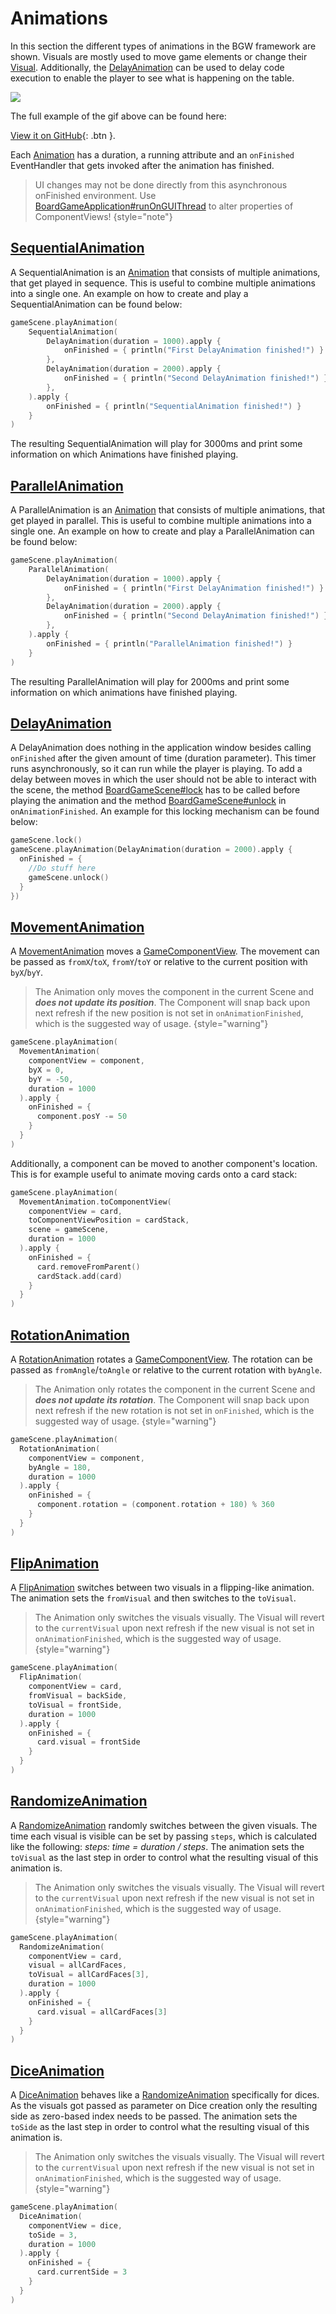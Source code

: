[AnimationKDoc]: /docs/tools.aqua.bgw.animation/-animation/
[MovementAnimationKDoc]: /docs/tools.aqua.bgw.animation/-movement-animation/
[RotationAnimationKDoc]: /docs/tools.aqua.bgw.animation/-rotation-animation/
[FlipAnimationKDoc]: /docs/tools.aqua.bgw.animation/-flip-animation/
[RandomizeAnimationKDoc]: /docs/tools.aqua.bgw.animation/-randomize-animation/
[DiceAnimationKDoc]: /docs/tools.aqua.bgw.animation/-dice-animation/
[DelayAnimationKDoc]: /docs/tools.aqua.bgw.animation/-delay-animation/
[SequentialKDoc]: /docs/tools.aqua.bgw.animation/-sequential-animation/
[ParallelKDoc]: /docs/tools.aqua.bgw.animation/-parallel-animation/
[GameComponentViewKDoc]: /docs/tools.aqua.bgw.components.gamecomponentviews/-game-component-view/
[lockKDoc]: /docs/tools.aqua.bgw.core/-board-game-scene/lock.html
[unlockKDoc]: /docs/tools.aqua.bgw.core/-board-game-scene/unlock.html
[runOnGUIThreadKDoc]: /docs/tools.aqua.bgw.core/-board-game-application/-companion/run-on-g-u-i-thread.html
[VisualDoc]: /guides/visual/visual
[DelayAnimationDoc]: concepts/animations/Animations#delayanimation

# Animations

In this section the different types of animations in the BGW framework are shown. Visuals are mostly used
to move game elements or change their [Visual][VisualDoc].
Additionally, the [DelayAnimation][DelayAnimationDoc]
can be used to delay code execution to enable the player to see what is happening on
the table.

![](animations.gif)

The full example of the gif above can be found here:

[View it on GitHub](https://github.com/tudo-aqua/bgw/tree/main/bgw-examples/bgw-docs-examples/src/main/kotlin/examples/concepts/animation/AnimationExample.kt){:
.btn }.

Each [Animation][AnimationKDoc] has a
duration, a running attribute and an `onFinished` EventHandler that gets invoked after the animation has finished.

> UI changes may not be done directly from this asynchronous onFinished environment. Use [BoardGameApplication#runOnGUIThread][runOnGUIThreadKDoc] to alter properties of ComponentViews!
> {style="note"}

## [SequentialAnimation][SequentialKDoc]

A SequentialAnimation is an [Animation][AnimationKDoc] that consists of multiple animations, that get played in sequence.
This is useful to combine multiple animations into a single one.
An example on how to create and play a SequentialAnimation can be found below:

```kotlin
gameScene.playAnimation(
    SequentialAnimation(
        DelayAnimation(duration = 1000).apply {
            onFinished = { println("First DelayAnimation finished!") }
        },
        DelayAnimation(duration = 2000).apply {
            onFinished = { println("Second DelayAnimation finished!") }
        },
    ).apply {
        onFinished = { println("SequentialAnimation finished!") }
    }
)
```

The resulting SequentialAnimation will play for 3000ms and print some information on which Animations have finished playing.

## [ParallelAnimation][ParallelKDoc]

A ParallelAnimation is an [Animation][AnimationKDoc] that consists of multiple animations, that get played in parallel.
This is useful to combine multiple animations into a single one.
An example on how to create and play a ParallelAnimation can be found below:

```kotlin
gameScene.playAnimation(
    ParallelAnimation(
        DelayAnimation(duration = 1000).apply {
            onFinished = { println("First DelayAnimation finished!") }
        },
        DelayAnimation(duration = 2000).apply {
            onFinished = { println("Second DelayAnimation finished!") }
        },
    ).apply {
        onFinished = { println("ParallelAnimation finished!") }
    }
)
```

The resulting ParallelAnimation will play for 2000ms and print some information on which animations have finished playing.

## [DelayAnimation][DelayAnimationKDoc]

A DelayAnimation does nothing in the application window besides calling `onFinished` after the given amount of time
(duration parameter). This timer runs asynchronously, so it can run while the player is playing. To add a delay between
moves in which the user should not be able to interact with the scene, the method [BoardGameScene#lock][lockKDoc]
has to be called before playing the animation and the method [BoardGameScene#unlock][unlockKDoc]
in `onAnimationFinished`.
An example for this locking mechanism can be found below:

```kotlin
gameScene.lock()
gameScene.playAnimation(DelayAnimation(duration = 2000).apply {
  onFinished = {
    //Do stuff here
    gameScene.unlock()
  }
})
```

## [MovementAnimation][MovementAnimationKDoc]

A [MovementAnimation][MovementAnimationKDoc] moves a [GameComponentView][GameComponentViewKDoc].
The movement can be passed as `fromX`/`toX`, `fromY`/`toY` or relative to the current position with `byX`/`byY`.

> The Animation only moves the component in the current Scene and **_does not update its position_**. The Component will snap back upon next refresh if the new position is not set in `onAnimationFinished`, which is the suggested way of usage.
> {style="warning"}

```kotlin
gameScene.playAnimation(
  MovementAnimation(
    componentView = component,
    byX = 0,
    byY = -50,
    duration = 1000
  ).apply {
    onFinished = {
      component.posY -= 50
    }
  }
)
```

Additionally, a component can be moved to another component's location. This is for example useful to animate moving
cards onto a card stack:

```kotlin
gameScene.playAnimation(
  MovementAnimation.toComponentView(
    componentView = card,
    toComponentViewPosition = cardStack,
    scene = gameScene,
    duration = 1000
  ).apply {
    onFinished = {
      card.removeFromParent()
      cardStack.add(card)
    }
  }
)
```

## [RotationAnimation][RotationAnimationKDoc]

A [RotationAnimation][RotationAnimationKDoc] rotates a [GameComponentView][GameComponentViewKDoc].
The rotation can be passed as `fromAngle`/`toAngle` or relative to the current rotation with `byAngle`.

> The Animation only rotates the component in the current Scene and **_does not update its rotation_**. The Component will snap back upon next refresh if the new rotation is not set in `onFinished`, which is the suggested way of usage.
> {style="warning"}

```kotlin
gameScene.playAnimation(
  RotationAnimation(
    componentView = component,
    byAngle = 180,
    duration = 1000
  ).apply {
    onFinished = {
      component.rotation = (component.rotation + 180) % 360
    }
  }
)
```

## [FlipAnimation][FlipAnimationKDoc]

A [FlipAnimation][FlipAnimationKDoc] switches between two visuals in a flipping-like animation. The animation sets the
`fromVisual` and then switches to the `toVisual`.

> The Animation only switches the visuals visually. The Visual will revert to the `currentVisual` upon next refresh if the new visual is not set in `onAnimationFinished`, which is the suggested way of usage.
> {style="warning"}

```kotlin
gameScene.playAnimation(
  FlipAnimation(
    componentView = card,
    fromVisual = backSide,
    toVisual = frontSide,
    duration = 1000
  ).apply {
    onFinished = {
      card.visual = frontSide
    }
  }
)
```

## [RandomizeAnimation][RandomizeAnimationKDoc]

A [RandomizeAnimation][RandomizeAnimationKDoc] randomly switches between the given visuals. The time each visual is visible can be set by
passing `steps`, which is calculated like the following: _steps: time = duration / steps_. The animation sets the
`toVisual` as the last step in order to control what the resulting visual of this animation is.

> The Animation only switches the visuals visually. The Visual will revert to the `currentVisual` upon next refresh if the new visual is not set in `onAnimationFinished`, which is the suggested way of usage.
> {style="warning"}

```kotlin
gameScene.playAnimation(
  RandomizeAnimation(
    componentView = card,
    visual = allCardFaces,
    toVisual = allCardFaces[3],
    duration = 1000
  ).apply {
    onFinished = {
      card.visual = allCardFaces[3]
    }
  }
)
```

## [DiceAnimation][DiceAnimationKDoc]

A [DiceAnimation][DiceAnimationKDoc] behaves like a [RandomizeAnimation][RandomizeAnimationKDoc] specifically for
dices. As the visuals got passed as parameter on Dice creation only the resulting side as zero-based index needs to be
passed. The animation sets the `toSide` as the last step in order to control what the resulting visual of this
animation is.

> The Animation only switches the visuals visually. The Visual will revert to the `currentVisual` upon next refresh if the new visual is not set in `onAnimationFinished`, which is the suggested way of usage.
> {style="warning"}

```kotlin
gameScene.playAnimation(
  DiceAnimation(
    componentView = dice,
    toSide = 3,
    duration = 1000
  ).apply {
    onFinished = {
      card.currentSide = 3
    }
  }
)
```
